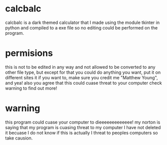 # calcbalc
calcbalc is a dark themed calculator that I made using the module tkinter in python and compiled to a exe file so no editing could be performed on the program.

# permisions
this is not to be edited in any way and not allowed to be converted to any other file type, but except for that you could do anything you want, put it on different sites it if you want to, make sure you credit me "Matthew Young", and yea! also you agree that this could cuase
threat to your computer check warning to find out more!

# warning
this program could cuase your computer to dieeeeeeeeeeeee! my norton is saying that my program is cuasing
threat to my computer I have not deleted it becuase I do not know if this is actually I threat to peoples
computers so take causion.
